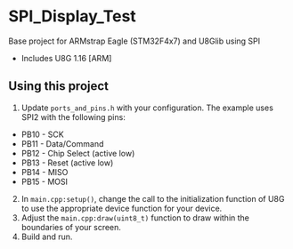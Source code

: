 # SPI_Display_Test
Base project for ARMstrap Eagle (STM32F4x7) and U8Glib using SPI
* Includes U8G 1.16 [ARM]

## Using this project
1. Update `ports_and_pins.h` with your configuration. The example uses SPI2 with the following pins:
 * PB10 - SCK
 * PB11 - Data/Command 
 * PB12 - Chip Select (active low)
 * PB13 - Reset (active low)
 * PB14 - MISO
 * PB15 - MOSI
2. In `main.cpp:setup()`, change the call to the initialization function of U8G to use the appropriate device function for your device.
3. Adjust the `main.cpp:draw(uint8_t)` function to draw within the boundaries of your screen.
4. Build and run.
